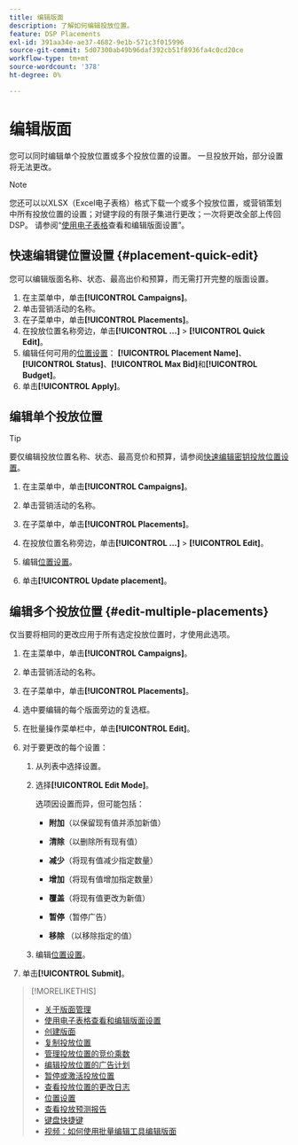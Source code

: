 ```yaml
---
title: 编辑版面
description: 了解如何编辑投放位置。
feature: DSP Placements
exl-id: 391aa34e-ae37-4682-9e1b-571c3f015996
source-git-commit: 5d07300ab49b96daf392cb51f8936fa4c0cd20ce
workflow-type: tm+mt
source-wordcount: '378'
ht-degree: 0%

---
```


# 编辑版面

您可以同时编辑单个投放位置或多个投放位置的设置。 一旦投放开始，部分设置将无法更改。

<!-- Some placements don't have these options. Clarify which placement types aren't eligible -- is it PG placements, or all placements using private inventory? And anything else? -->

>[!NOTE]
>
>您还可以以XLSX（Excel电子表格）格式下载一个或多个投放位置，或营销策划中所有投放位置的设置；对键字段的有限子集进行更改；一次将更改全部上传回DSP。 请参阅“[使用电子表格](placement-qa.md)查看和编辑版面设置”。

## 快速编辑键位置设置 {#placement-quick-edit}

您可以编辑版面名称、状态、最高出价和预算，而无需打开完整的版面设置。

1. 在主菜单中，单击&#x200B;**[!UICONTROL Campaigns]**。
1. 单击营销活动的名称。
1. 在子菜单中，单击&#x200B;**[!UICONTROL Placements]**。
1. 在投放位置名称旁边，单击&#x200B;**[!UICONTROL ...]** > **[!UICONTROL Quick Edit]**。
1. 编辑任何可用的[位置设置](placement-settings.md)： **[!UICONTROL Placement Name]**、**[!UICONTROL Status]**、**[!UICONTROL Max Bid]**&#x200B;和&#x200B;**[!UICONTROL Budget]**。
1. 单击&#x200B;**[!UICONTROL Apply]**。

## 编辑单个投放位置

>[!TIP]
>
> 要仅编辑投放位置名称、状态、最高竞价和预算，请参阅[快速编辑密钥投放位置设置](#placement-quick-edit)。

1. 在主菜单中，单击&#x200B;**[!UICONTROL Campaigns]**。

1. 单击营销活动的名称。

1. 在子菜单中，单击&#x200B;**[!UICONTROL Placements]**。

1. 在投放位置名称旁边，单击&#x200B;**[!UICONTROL ...]** > **[!UICONTROL Edit]**。

1. 编辑[位置设置](placement-settings.md)。

1. 单击&#x200B;**[!UICONTROL Update placement]**。

## 编辑多个投放位置 {#edit-multiple-placements}

仅当要将相同的更改应用于所有选定投放位置时，才使用此选项。

1. 在主菜单中，单击&#x200B;**[!UICONTROL Campaigns]**。

1. 单击营销活动的名称。

1. 在子菜单中，单击&#x200B;**[!UICONTROL Placements]**。

1. 选中要编辑的每个版面旁边的复选框。

1. 在批量操作菜单栏中，单击&#x200B;**[!UICONTROL Edit]**。

1. 对于要更改的每个设置：

   1. 从列表中选择设置。

   1. 选择&#x200B;**[!UICONTROL Edit Mode]**。

      选项因设置而异，但可能包括：

      * **附加**（以保留现有值并添加新值）

      * **清除**（以删除所有现有值）

      * **减少**（将现有值减少指定数量）

      * **增加**（将现有值增加指定数量）

      * **覆盖**（将现有值更改为新值）

      * **暂停**（暂停广告）

      * **移除** （以移除指定的值）

   1. 编辑[位置设置](placement-settings.md)。

1. 单击&#x200B;**[!UICONTROL Submit]**。

>[!MORELIKETHIS]
>
>* [关于版面管理](placement-about.md)
>* [使用电子表格查看和编辑版面设置](placement-qa.md)
>* [创建版面](placement-create.md)
>* [复制投放位置](placement-duplicate.md)
>* [管理投放位置的竞价乘数](placement-manage-bid-multipliers.md)
>* [编辑投放位置的广告计划](placement-edit-ad-schedule.md)
>* [暂停或激活投放位置](placement-pause-activate.md)
>* [查看投放位置的更改日志](placement-change-log.md)
>* [位置设置](placement-settings.md)
>* [查看投放预测报告](/help/dsp/campaign-management/reports/placement-forecast.md)
>* [键盘快捷键](/help/dsp/campaign-management/reports/keyboard-shortcuts.md)
>* [视频：如何使用批量编辑工具编辑版面](https://experienceleague.adobe.com/docs/advertising-learn/tutorials/dsp/bulk-edit-placement-tools.html)
